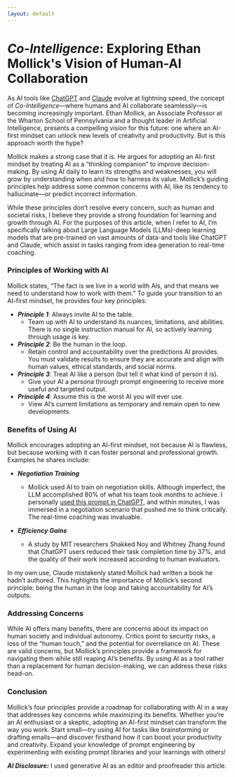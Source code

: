 ```yaml
---
layout: default
---
```


# *Co-Intelligence*: Exploring Ethan Mollick's Vision of Human-AI Collaboration

As AI tools like [ChatGPT](https://www.chatgpt.com) and [Claude](https://claude.ai) evolve at lightning speed, the concept of *Co-Intelligence*—where humans and AI collaborate seamlessly—is becoming increasingly important. Ethan Mollick, an Associate Professor at the Wharton School of Pennsylvania and a thought leader in Artificial Intelligence, presents a compelling vision for this future: one where an AI-first mindset can unlock new levels of creativity and productivity. But is this approach worth the hype?

Mollick makes a strong case that it is. He argues for adopting an AI-first mindset by treating AI as a “thinking companion” to improve decision-making. By using AI daily to learn its strengths and weaknesses, you will grow by understanding when and how to harness its value. Mollick’s guiding principles help address some common concerns with AI, like its tendency to hallucinate—or predict incorrect information.

While these principles don’t resolve every concern, such as human and societal risks, I believe they provide a strong foundation for learning and growth through AI. For the purposes of this article, when I refer to AI, I’m specifically talking about Large Language Models (LLMs)-deep learning models that are pre-trained on vast amounts of data-and tools like ChatGPT and Claude, which assist in tasks ranging from idea generation to real-time coaching.

### Principles of Working with AI
Mollick states, “The fact is we live in a world with AIs, and that means we need to understand how to work with them.” To guide your transition to an AI-first mindset, he provides four key principles:

- ***Principle 1***: Always invite AI to the table.
  - Team up with AI to understand its nuances, limitations, and abilities. There is no single instruction manual for AI, so actively learning through usage is key.
- ***Principle 2***: Be the human in the loop.
  - Retain control and accountability over the predictions AI provides. You must validate results to ensure they are accurate and align with human values, ethical standards, and social norms.
- ***Principle 3***: Treat AI like a person (but tell it what kind of person it is).
  - Give your AI a persona through prompt engineering to receive more useful and targeted output.
- ***Principle 4***: Assume this is the worst AI you will ever use.
  - View AI’s current limitations as temporary and remain open to new developments.
 
### Benefits of Using AI
Mollick encourages adopting an AI-first mindset, not because AI is flawless, but because working with it can foster personal and professional growth. Examples he shares include:

- ***Negotiation Training***
  - Mollick used AI to train on negotiation skills. Although imperfect, the LLM accomplished 80% of what his team took months to achieve. I personally [used this prompt in ChatGPT](../documentation/NegotiationExample.md), and within minutes, I was immersed in a negotiation scenario that pushed me to think critically. The real-time coaching was invaluable.

- ***Efficiency Gains***
  - A study by MIT researchers Shakked Noy and Whitney Zhang found that ChatGPT users reduced their task completion time by 37%, and the quality of their work increased according to human evaluators.

In my own use, Claude mistakenly stated Mollick had written a book he hadn’t authored. This highlights the importance of Mollick’s second principle: being the human in the loop and taking accountability for AI’s outputs.

### Addressing Concerns

While AI offers many benefits, there are concerns about its impact on human society and individual autonomy. Critics point to security risks, a loss of the “human touch,” and the potential for overreliance on AI. These are valid concerns, but Mollick’s principles provide a framework for navigating them while still reaping AI’s benefits. By using AI as a tool rather than a replacement for human decision-making, we can address these risks head-on.

### Conclusion

Mollick’s four principles provide a roadmap for collaborating with AI in a way that addresses key concerns while maximizing its benefits. Whether you’re an AI enthusiast or a skeptic, adopting an AI-first mindset can transform the way you work. Start small—try using AI for tasks like brainstorming or drafting emails—and discover firsthand how it can boost your productivity and creativity. Expand your knowledge of prompt engineering by experimenting with existing prompt libraries and your learnings with others!

***AI Disclosure:***  I used generative AI as an editor and proofreader this article.
